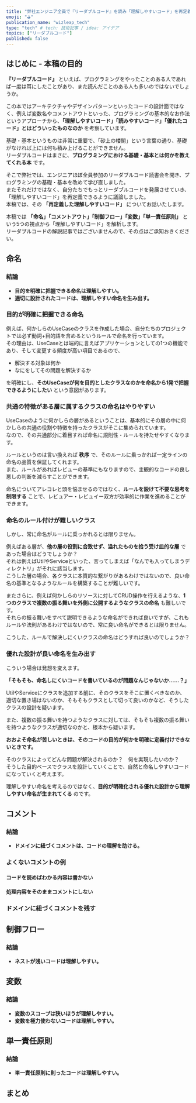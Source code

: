 ```yaml
---
title: "弊社エンジニア全員で『リーダブルコード』を読み「理解しやすいコード」を再定義した"
emoji: "⛳"
publication_name: "wizleap_tech"
type: "tech" # tech: 技術記事 / idea: アイデア
topics: ["リーダブルコード"]
published: false
---
```


## はじめに - 本稿の目的

**『リーダブルコード』** といえば、プログラミングをやったことのある人であれば一度は耳にしたことがあり、また読んだことのある人も多いのではないでしょうか。

この本ではアーキテクチャやデザインパターンといったコードの設計面ではなく、例えば変数名やコメントアウトといった、プログラミングの基本的なお作法というアプローチから、**「理解しやすいコード」「読みやすいコード」「優れたコード」とはどういったものなのか** を考察しています。

基礎・基本というものは非常に重要で、「砂上の楼閣」という言葉の通り、基礎がなければ上には何も積み上げることができません。  
リーダブルコードはまさに、**プログラミングにおける基礎・基本とは何かを教えてくれる本** です。

そこで弊社では、エンジニアほぼ全員参加のリーダブルコード読書会を開き、プログラミングの基礎・基本を改めて学び直しました。  
またそれだけではなく、自分たちでもっとリーダブルコードを発展させていき、「理解しやすいコード」を再定義できるように議論しました。  
本稿では、その **「再定義した理解しやすいコード」** についてお話いたします。

本稿では **「命名」「コメントアウト」「制御フロー」「変数」「単一責任原則」** という5つの視点から「理解しやすいコード」を解析します。  
リーダブルコードの解説記事ではございませんので、その点はご承知おきください。

## 命名

### 結論

- **目的を明確に把握できる命名は理解しやすい。**
- **適切に設計されたコードは、理解しやすい命名を生み出す。**

### 目的が明確に把握できる命名

例えば、何かしらのUseCaseのクラスを作成した場合、自分たちのプロジェクトでは必ず動詞+目的語を含めるというルールで命名を行っています。  
その理由は、UseCaseとは端的に言えばアプリケーションとしての1つの機能であり、そして変更する頻度が高い項目であるので、

- 解決する対象は何か
- なにをしてその問題を解決するか

を明確にし、**そのUseCaseが何を目的としたクラスなのかを命名から1発で把握できるようにしたい** という意図があります。

### 共通の特徴がある層に属するクラスの命名はやりやすい

UseCaseのように何かしらの層があるということは、基本的にその層の中に何かしらの共通の役割や特徴を持ったクラスがそこに集められています。  
なので、その共通部分に着目すれば命名に規則性・ルールを持たせやすくなります。

ルールというのは言い換えれば **秩序** で、そのルールに乗っかれば一定ラインの命名の品質を保証してくれます。  
また、ルールがあればレビューの基準にもなりますので、主観的なコードの良し悪しの判断を減らすことができます。

命名についてアレコレと頭を悩ませるのではなく、**ルールを設けて不要な思考を制限する** ことで、レビュアー・レビュイー双方が効率的に作業を進めることができます。

### 命名のルール付けが難しいクラス

しかし、常に命名がルールに乗っかれるとは限りません。

例えばある層が、**他の層の役割に合致せず、溢れたものを拾う受け皿的な層** であった場合はどうでしょうか？  
それは例えばUtilやServiceといった、言ってしまえば「なんでも入ってしまうディレクトリ」がそれに該当します。  
こうした層の場合、各クラスに本質的な繋がりがあるわけではないので、良い命名の基準となるようなルールを構築することが難しいです。

またさらに、例えば何かしらのリソースに対してCRUD操作を行えるような、**1つのクラスで複数の振る舞いを外側に公開するようなクラスの命名** も難しいです。  
それらの振る舞いをすべて説明できるような命名ができれば良いですが、これもルールや法則があるわけではないので、常に良い命名ができるとは限りません。

こうした、ルールで解決しにくいクラスの命名はどうすれば良いのでしょうか？

### 優れた設計が良い命名を生み出す

こういう場合は発想を変えます。

**「そもそも、命名しにくいコードを書いているのが問題なんじゃないか……？」**

UtilやServiceにクラスを追加する前に、そのクラスをそこに置くべきなのか、適切な置き場はないのか、そもそもクラスとして切って良いのかなど、そうしたクラスの設計を疑います。

また、複数の振る舞いを持つようなクラスに対しては、そもそも複数の振る舞いを持つようなクラスが適切なのかと、根本から疑います。

**おおよそ命名が苦しいときは、そのコードの目的が何かを明確に定義付けできないときです。**

そのクラスによってどんな問題が解決されるのか？　何を実現したいのか？  
そうした目的ベースでクラスを設計していくことで、自然と命名しやすいコードになっていくと考えます。

理解しやすい命名を考えるのではなく、**目的が明確化される優れた設計から理解しやすい命名が生まれてくる** のです。

## コメント

### 結論

- **ドメインに紐づくコメントは、コードの理解を助ける。**

### よくないコメントの例

#### コードを読めばわかる内容は書かない

#### 処理内容をそのままコメントにしない

### ドメインに紐づくコメントを残す

## 制御フロー

### 結論

- **ネストが浅いコードは理解しやすい。**

## 変数

### 結論

- **変数のスコープは狭いほうが理解しやすい。**
- **変数を極力使わないコードは理解しやすい。**

## 単一責任原則

### 結論

- **単一責任原則に則ったコードは理解しやすい。**

## まとめ
